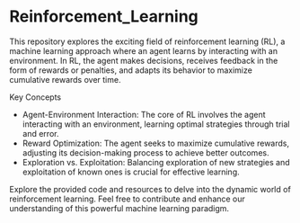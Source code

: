 # Reinforcement_Learning

This repository explores the exciting field of reinforcement learning (RL), a machine learning approach where an agent learns by interacting with an environment. In RL, the agent makes decisions, receives feedback in the form of rewards or penalties, and adapts its behavior to maximize cumulative rewards over time.

Key Concepts

* Agent-Environment Interaction: The core of RL involves the agent interacting with an environment, learning optimal strategies through trial and error.
* Reward Optimization: The agent seeks to maximize cumulative rewards, adjusting its decision-making process to achieve better outcomes.
* Exploration vs. Exploitation: Balancing exploration of new strategies and exploitation of known ones is crucial for effective learning.

Explore the provided code and resources to delve into the dynamic world of reinforcement learning. Feel free to contribute and enhance our understanding of this powerful machine learning paradigm.
